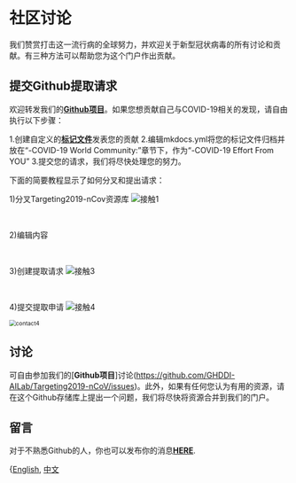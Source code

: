 # 社区讨论


我们赞赏打击这一流行病的全球努力，并欢迎关于新型冠状病毒的所有讨论和贡献。有三种方法可以帮助您为这个门户作出贡献。




## 提交Github提取请求


欢迎转发我们的[**Github项目**](https://github.com/GHDDI-AILab/Targeting2019-nCoV/)。如果您想贡献自己与COVID-19相关的发现，请自由执行以下步骤：


1.创建自定义的[**标记文件**](https://guides.github.com/features/mastering-markdown/)发表您的贡献
2.编辑mkdocs.yml将您的标记文件归档并放在“-COVID-19 World Community:”章节下，作为“-COVID-19 Effort From YOU”
3.提交您的请求，我们将尽快处理您的努力。


下面的简要教程显示了如何分叉和提出请求：


1)分叉Targeting2019-nCov资源库
![接触1](http://aidd-common.oss-cn-hangzhou.aliyuncs.com/file/contact1.png)


<br>


2)编辑内容


<br>


3)创建提取请求
![接触3](http://aidd-common.oss-cn-hangzhou.aliyuncs.com/file/contact2.png)


<br>


4)提交提取申请
![接触4](http://aidd-common.oss-cn-hangzhou.aliyuncs.com/file/contact3.png)


<img src="http://aidd-common.oss-cn-hangzhou.aliyuncs.com/file/contact4.png" alt="contact4" style="zoom:73%;" />


<br>






## 讨论


可自由参加我们的[**Github项目**]讨论(https://github.com/GHDDI-AILab/Targeting2019-nCoV/issues)。此外，如果有任何您认为有用的资源，请在这个Github存储库上提出一个问题，我们将尽快将资源合并到我们的门户。


## 留言


对于不熟悉Github的人，你也可以发布你的消息[**HERE**](http://ghddionlineform.mikecrm.com/A2r95sT).


<script charset="UTF-8" defer>(function(h){function n(a){return null===a?null:a.scrollHeight>a.clientHeight?a:n(a.parentNode)}function t(b){if(b.data){var f=JSON.parse(b.data);!f.height||p||q||(d.style.height=+f.height+"px");if(f.getter){b={};var f=[].concat(f.getter),k,h=f.length,m,c,g,e;for(k=0;k<h;k++){m=k;c=f[k]||{};c.n&&(m=c.n);g=null;try{switch(c.t){case "window":e=window;break;case "scrollParent":e=n(a)||window;break;default:e=a}if(c.e)if("rect"===c.v){g={};var l=e.getBoundingClientRect();g={top:l.top,left:l.left,width:l.width,height:l.height}}else g=e[c.v].apply(e,[].concat(c.e))||!0;else c.s?(e[c.v]=c.s,g=!0):g=e[c.v]||!1}catch(u){}b[m]=g}b.innerState=!p&&!q;a.contentWindow.postMessage(JSON.stringify({queryRes:b}),"*")}}}for(var r=h.document,b=r.documentElement;b.childNodes.length&&1==b.lastChild.nodeType;)b=b.lastChild;var d=b.parentNode,a=r.createElement("iframe");d.style.overflowY="auto";d.style.overflowX="hidden";var p=d.style.height&&"auto"!==d.style.height,q="absolute"===d.style.position||window.getComputedStyle&&"absolute"===window.getComputedStyle(d,null).getPropertyValue("position")||d.currentStyle&&"absolute"===d.currentStyle.position;h.addEventListener&&h.addEventListener("message",t,!1);a.src="http://ghddionlineform.mikecrm.com/A2r95sT";a.id="mkinA2r95sT";a.onload=function(){a.contentWindow.postMessage(JSON.stringify({cif:1}),"*")};a.frameBorder=0;a.scrolling="no";a.style.display="block";a.style.minWidth="100%";a.style.width="100px";a.style.height="100%";a.style.border="none";a.style.overflow="auto";d.insertBefore(a,b)})(window);</script>






{[English](https://ghddi-ailab.github.io/Targeting2019-nCoV/contact_us/), [中文](https://ghddi-ailab.github.io/Targeting2019-nCoV/CN_contact_us/)
